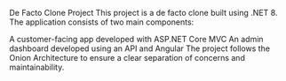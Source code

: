 De Facto Clone Project
This project is a de facto clone built using .NET 8. The application consists of two main components:

A customer-facing app developed with ASP.NET Core MVC
An admin dashboard developed using an API and Angular
The project follows the Onion Architecture to ensure a clear separation of concerns and maintainability.
